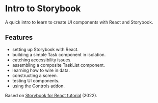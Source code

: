 # Intro to Storybook

A quick intro to learn to create UI components with React and Storybook.

## Features

- setting up Storybook with React.
- building a simple Task component in isolation.
- catching accessibility issues.
- assembling a composite TaskList component.
- learning how to wire in data.
- constructing a screen.
- testing UI components.
- using the Controls addon.

Based on [Storybook for React tutorial](https://storybook.js.org/tutorials/intro-to-storybook/react/en/get-started/) (2022).
